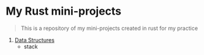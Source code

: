 # My Rust mini-projects

> This is a repository of my mini-projects created in rust for my practice

1. [Data Structures](./data-strustures/)
    - stack
